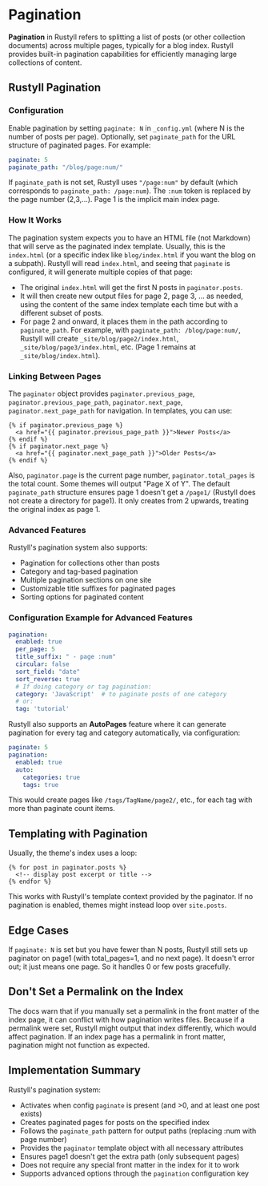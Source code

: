 # Pagination

**Pagination** in Rustyll refers to splitting a list of posts (or other collection documents) across multiple pages, typically for a blog index. Rustyll provides built-in pagination capabilities for efficiently managing large collections of content.

## Rustyll Pagination

### Configuration

Enable pagination by setting `paginate: N` in `_config.yml` (where N is the number of posts per page). Optionally, set `paginate_path` for the URL structure of paginated pages. For example:

```yaml
paginate: 5
paginate_path: "/blog/page:num/"
```

If `paginate_path` is not set, Rustyll uses `"/page:num"` by default (which corresponds to `paginate_path: /page:num`). The `:num` token is replaced by the page number (2,3,...). Page 1 is the implicit main index page.

### How It Works

The pagination system expects you to have an HTML file (not Markdown) that will serve as the paginated index template. Usually, this is the `index.html` (or a specific index like `blog/index.html` if you want the blog on a subpath). Rustyll will read `index.html`, and seeing that `paginate` is configured, it will generate multiple copies of that page:

* The original `index.html` will get the first N posts in `paginator.posts`.
* It will then create new output files for page 2, page 3, ... as needed, using the content of the same index template each time but with a different subset of posts.
* For page 2 and onward, it places them in the path according to `paginate_path`. For example, with `paginate_path: /blog/page:num/`, Rustyll will create `_site/blog/page2/index.html`, `_site/blog/page3/index.html`, etc. (Page 1 remains at `_site/blog/index.html`).

### Linking Between Pages

The `paginator` object provides `paginator.previous_page`, `paginator.previous_page_path`, `paginator.next_page`, `paginator.next_page_path` for navigation. In templates, you can use:

```
{% if paginator.previous_page %}
  <a href="{{ paginator.previous_page_path }}">Newer Posts</a>
{% endif %}
{% if paginator.next_page %}
  <a href="{{ paginator.next_page_path }}">Older Posts</a>
{% endif %}
```

Also, `paginator.page` is the current page number, `paginator.total_pages` is the total count. Some themes will output "Page X of Y". The default `paginate_path` structure ensures page 1 doesn't get a `/page1/` (Rustyll does not create a directory for page1). It only creates from 2 upwards, treating the original index as page 1.

### Advanced Features

Rustyll's pagination system also supports:

* Pagination for collections other than posts
* Category and tag-based pagination
* Multiple pagination sections on one site
* Customizable title suffixes for paginated pages
* Sorting options for paginated content

### Configuration Example for Advanced Features

```yaml
pagination:
  enabled: true
  per_page: 5
  title_suffix: " - page :num"
  circular: false
  sort_field: "date"
  sort_reverse: true
  # If doing category or tag pagination:
  category: 'JavaScript'  # to paginate posts of one category
  # or:
  tag: 'tutorial'
```

Rustyll also supports an **AutoPages** feature where it can generate pagination for every tag and category automatically, via configuration:

```yaml
paginate: 5
pagination:
  enabled: true
  auto: 
    categories: true
    tags: true
```

This would create pages like `/tags/TagName/page2/`, etc., for each tag with more than paginate count items.

## Templating with Pagination

Usually, the theme's index uses a loop:

```
{% for post in paginator.posts %}
  <!-- display post excerpt or title -->
{% endfor %}
```

This works with Rustyll's template context provided by the paginator. If no pagination is enabled, themes might instead loop over `site.posts`.

## Edge Cases

If `paginate: N` is set but you have fewer than N posts, Rustyll still sets up paginator on page1 (with total_pages=1, and no next page). It doesn't error out; it just means one page. So it handles 0 or few posts gracefully.

## Don't Set a Permalink on the Index

The docs warn that if you manually set a permalink in the front matter of the index page, it can conflict with how pagination writes files. Because if a permalink were set, Rustyll might output that index differently, which would affect pagination. If an index page has a permalink in front matter, pagination might not function as expected.

## Implementation Summary

Rustyll's pagination system:

* Activates when config `paginate` is present (and >0, and at least one post exists)
* Creates paginated pages for posts on the specified index
* Follows the `paginate_path` pattern for output paths (replacing :num with page number)
* Provides the `paginator` template object with all necessary attributes
* Ensures page1 doesn't get the extra path (only subsequent pages)
* Does not require any special front matter in the index for it to work
* Supports advanced options through the `pagination` configuration key 